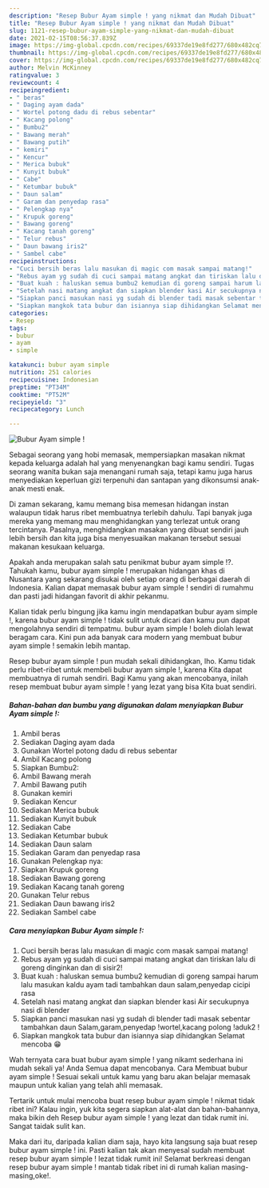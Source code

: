 ```yaml
---
description: "Resep Bubur Ayam simple ! yang nikmat dan Mudah Dibuat"
title: "Resep Bubur Ayam simple ! yang nikmat dan Mudah Dibuat"
slug: 1121-resep-bubur-ayam-simple-yang-nikmat-dan-mudah-dibuat
date: 2021-02-15T08:56:37.839Z
image: https://img-global.cpcdn.com/recipes/69337de19e8fd277/680x482cq70/bubur-ayam-simple-foto-resep-utama.jpg
thumbnail: https://img-global.cpcdn.com/recipes/69337de19e8fd277/680x482cq70/bubur-ayam-simple-foto-resep-utama.jpg
cover: https://img-global.cpcdn.com/recipes/69337de19e8fd277/680x482cq70/bubur-ayam-simple-foto-resep-utama.jpg
author: Melvin McKinney
ratingvalue: 3
reviewcount: 4
recipeingredient:
- " beras"
- " Daging ayam dada"
- " Wortel potong dadu di rebus sebentar"
- " Kacang polong"
- " Bumbu2"
- " Bawang merah"
- " Bawang putih"
- " kemiri"
- " Kencur"
- " Merica bubuk"
- " Kunyit bubuk"
- " Cabe"
- " Ketumbar bubuk"
- " Daun salam"
- " Garam dan penyedap rasa"
- " Pelengkap nya"
- " Krupuk goreng"
- " Bawang goreng"
- " Kacang tanah goreng"
- " Telur rebus"
- " Daun bawang iris2"
- " Sambel cabe"
recipeinstructions:
- "Cuci bersih beras lalu masukan di magic com masak sampai matang!"
- "Rebus ayam yg sudah di cuci sampai matang angkat dan tiriskan lalu di goreng dinginkan dan di sisir2!"
- "Buat kuah : haluskan semua bumbu2 kemudian di goreng sampai harum lalu masukan kaldu ayam tadi tambahkan daun salam,penyedap cicipi rasa"
- "Setelah nasi matang angkat dan siapkan blender kasi Air secukupnya nasi di blender"
- "Siapkan panci masukan nasi yg sudah di blender tadi masak sebentar tambahkan daun Salam,garam,penyedap !wortel,kacang polong !aduk2 !"
- "Siapkan mangkok tata bubur dan isiannya siap dihidangkan Selamat mencoba 😁"
categories:
- Resep
tags:
- bubur
- ayam
- simple

katakunci: bubur ayam simple 
nutrition: 251 calories
recipecuisine: Indonesian
preptime: "PT34M"
cooktime: "PT52M"
recipeyield: "3"
recipecategory: Lunch

---
```



![Bubur Ayam simple !](https://img-global.cpcdn.com/recipes/69337de19e8fd277/680x482cq70/bubur-ayam-simple-foto-resep-utama.jpg)

Sebagai seorang yang hobi memasak, mempersiapkan masakan nikmat kepada keluarga adalah hal yang menyenangkan bagi kamu sendiri. Tugas seorang  wanita bukan saja menangani rumah saja, tetapi kamu juga harus menyediakan keperluan gizi terpenuhi dan santapan yang dikonsumsi anak-anak mesti enak.

Di zaman  sekarang, kamu memang bisa memesan hidangan instan walaupun tidak harus ribet membuatnya terlebih dahulu. Tapi banyak juga mereka yang memang mau menghidangkan yang terlezat untuk orang tercintanya. Pasalnya, menghidangkan masakan yang dibuat sendiri jauh lebih bersih dan kita juga bisa menyesuaikan makanan tersebut sesuai makanan kesukaan keluarga. 



Apakah anda merupakan salah satu penikmat bubur ayam simple !?. Tahukah kamu, bubur ayam simple ! merupakan hidangan khas di Nusantara yang sekarang disukai oleh setiap orang di berbagai daerah di Indonesia. Kalian dapat memasak bubur ayam simple ! sendiri di rumahmu dan pasti jadi hidangan favorit di akhir pekanmu.

Kalian tidak perlu bingung jika kamu ingin mendapatkan bubur ayam simple !, karena bubur ayam simple ! tidak sulit untuk dicari dan kamu pun dapat mengolahnya sendiri di tempatmu. bubur ayam simple ! boleh diolah lewat beragam cara. Kini pun ada banyak cara modern yang membuat bubur ayam simple ! semakin lebih mantap.

Resep bubur ayam simple ! pun mudah sekali dihidangkan, lho. Kamu tidak perlu ribet-ribet untuk membeli bubur ayam simple !, karena Kita dapat membuatnya di rumah sendiri. Bagi Kamu yang akan mencobanya, inilah resep membuat bubur ayam simple ! yang lezat yang bisa Kita buat sendiri.

<!--inarticleads1-->

##### Bahan-bahan dan bumbu yang digunakan dalam menyiapkan Bubur Ayam simple !:

1. Ambil  beras
1. Sediakan  Daging ayam dada
1. Gunakan  Wortel potong dadu di rebus sebentar
1. Ambil  Kacang polong
1. Siapkan  Bumbu2:
1. Ambil  Bawang merah
1. Ambil  Bawang putih
1. Gunakan  kemiri
1. Sediakan  Kencur
1. Sediakan  Merica bubuk
1. Sediakan  Kunyit bubuk
1. Sediakan  Cabe
1. Sediakan  Ketumbar bubuk
1. Sediakan  Daun salam
1. Sediakan  Garam dan penyedap rasa
1. Gunakan  Pelengkap nya:
1. Siapkan  Krupuk goreng
1. Sediakan  Bawang goreng
1. Sediakan  Kacang tanah goreng
1. Gunakan  Telur rebus
1. Sediakan  Daun bawang iris2
1. Sediakan  Sambel cabe




<!--inarticleads2-->

##### Cara menyiapkan Bubur Ayam simple !:

1. Cuci bersih beras lalu masukan di magic com masak sampai matang!
1. Rebus ayam yg sudah di cuci sampai matang angkat dan tiriskan lalu di goreng dinginkan dan di sisir2!
1. Buat kuah : haluskan semua bumbu2 kemudian di goreng sampai harum lalu masukan kaldu ayam tadi tambahkan daun salam,penyedap cicipi rasa
1. Setelah nasi matang angkat dan siapkan blender kasi Air secukupnya nasi di blender
1. Siapkan panci masukan nasi yg sudah di blender tadi masak sebentar tambahkan daun Salam,garam,penyedap !wortel,kacang polong !aduk2 !
1. Siapkan mangkok tata bubur dan isiannya siap dihidangkan Selamat mencoba 😁




Wah ternyata cara buat bubur ayam simple ! yang nikamt sederhana ini mudah sekali ya! Anda Semua dapat mencobanya. Cara Membuat bubur ayam simple ! Sesuai sekali untuk kamu yang baru akan belajar memasak maupun untuk kalian yang telah ahli memasak.

Tertarik untuk mulai mencoba buat resep bubur ayam simple ! nikmat tidak ribet ini? Kalau ingin, yuk kita segera siapkan alat-alat dan bahan-bahannya, maka bikin deh Resep bubur ayam simple ! yang lezat dan tidak rumit ini. Sangat taidak sulit kan. 

Maka dari itu, daripada kalian diam saja, hayo kita langsung saja buat resep bubur ayam simple ! ini. Pasti kalian tak akan menyesal sudah membuat resep bubur ayam simple ! lezat tidak rumit ini! Selamat berkreasi dengan resep bubur ayam simple ! mantab tidak ribet ini di rumah kalian masing-masing,oke!.

